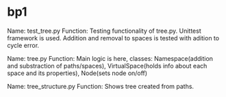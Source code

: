 # bp1

Name: test_tree.py Function: Testing functionality of tree.py. Unittest framework is used. Addition and removal to spaces is tested with adition to cycle error.

Name: tree.py  Function: Main logic is here, classes: Namespace(addition and substraction of paths/spaces), VirtualSpace(holds info about each space and its properties), 
Node(sets node on/off)

Name: tree_structure.py Function: Shows tree created from paths.
